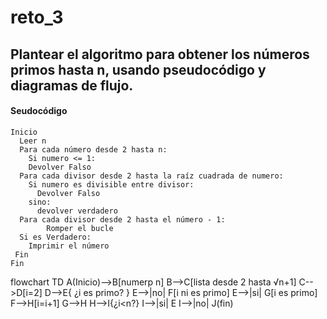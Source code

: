 # reto_3

## Plantear el algoritmo para obtener los números primos hasta n, usando pseudocódigo y diagramas de flujo.

#### Seudocódigo
```
Inicio
  Leer n
  Para cada número desde 2 hasta n:
    Si numero <= 1:
    Devolver Falso
  Para cada divisor desde 2 hasta la raíz cuadrada de numero:
    Si numero es divisible entre divisor:
      Devolver Falso
    sino:
      devolver verdadero
  Para cada divisor desde 2 hasta el número - 1:
        Romper el bucle
  Si es Verdadero:
    Imprimir el número
 Fin
Fin
```
flowchart TD
    A(Inicio)-->B[numerp n]
    B-->C[lista desde 2 hasta √n+1]
    C-->D[i=2]
    D-->E{ ¿i es primo? }
    E-->|no| F[i ni es primo]
    E-->|si| G[i es primo]
    F-->H[i=i+1]
    G-->H
    H-->I{¿i<n?}
    I-->|si| E
    I-->|no| J(fin)
